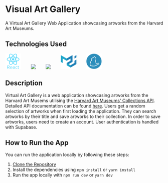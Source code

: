 # Visual Art Gallery

A Virtual Art Gallery Web Application showcasing artworks from the Harvard Art Museums.

## Technologies Used
<a href="https://react.dev/"><img src="https://github.com/mamarmar/tech-icons/blob/main/icons/react/react-original-wordmark.svg" height="50px" /></a>
&nbsp;&nbsp;&nbsp;&nbsp;&nbsp;&nbsp;
<a href="https://docs.pmnd.rs/zustand/getting-started/introduction"><img src="https://github.com/pmndrs/zustand/blob/main/examples/demo/public/logo192.png" height="50px" /></a>
&nbsp;&nbsp;&nbsp;&nbsp;&nbsp;&nbsp;
<a href="https://supabase.com/docs"><img src="https://www.vectorlogo.zone/logos/supabase/supabase-ar21.svg" height="50px" /></a>
&nbsp;&nbsp;&nbsp;&nbsp;&nbsp;&nbsp;
<a href="https://mui.com/"><img src="https://github.com/mamarmar/tech-icons/blob/main/icons/materialui/materialui-original.svg" height="50px" /></a>
&nbsp;&nbsp;&nbsp;&nbsp;&nbsp;&nbsp;
<a href="https://classic.yarnpkg.com/lang/en/"><img src="https://github.com/mamarmar/tech-icons/blob/main/icons/yarn/yarn-original.svg" height="50px" /></a>
&nbsp;&nbsp;&nbsp;&nbsp;&nbsp;&nbsp;

## Description
Virtual Art Gallery is a web application showcasing artworks from the Harvard Art Musems utilising the [Harvard Art
Museums' Collections API](https://harvardartmuseums.org/collections/api). Detailed API documentation can be found [here](https://github.com/harvardartmuseums/api-docs).
Users get a random selection of artworks when first loading the application. They can search artworks by their title and save artworks to their collection. In order to save artworks, users need to create an account. User authentication is handled with Supabase.


## How to Run the App
You can run the application locally by following these steps:
1) [Clone the Repository](https://github.com/mamarmar/virtual_art_gallery)
2) Install the dependencies using `npm install` or `yarn install`
3) Run the app locally with `npm run dev` or `yarn dev`
